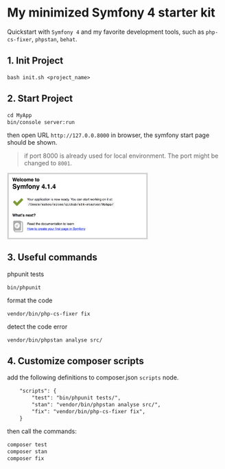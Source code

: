 # My minimized Symfony 4 starter kit


Quickstart with `Symfony 4` and my favorite development tools, such as `php-cs-fixer`, `phpstan`, `behat`.

## 1. Init Project
```
bash init.sh <project_name>
```

## 2. Start Project
```
cd MyApp
bin/console server:run
```
then open URL `http://127.0.0.8000` in browser, the symfony start page should be shown.

> if port 8000 is already used for local environment. The port might be changed to `8001`.


<img src="screenshots/sf4.png" align="center" width="65%;">



## 3. Useful commands
phpunit tests
```
bin/phpunit
```

format the code
```
vendor/bin/php-cs-fixer fix
```

detect the code error
```
vendor/bin/phpstan analyse src/
```

## 4. Customize composer scripts
add the following definitions to composer.json `scripts` node.
```
    "scripts": {
        "test": "bin/phpunit tests/", 
        "stan": "vendor/bin/phpstan analyse src/", 
        "fix": "vendor/bin/php-cs-fixer fix",
    }

```

then call the commands:
```
composer test
composer stan
composer fix
```